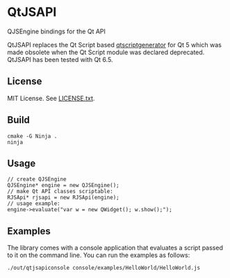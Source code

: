 QtJSAPI
=======

QJSEngine bindings for the Qt API

QtJSAPI replaces the Qt Script based [qtscriptgenerator](https://github.com/qt-labs/qtscriptgenerator)
for Qt 5 which was made obsolete when the Qt Script module was declared deprecated.
QtJSAPI has been tested with Qt 6.5.

License
-------
MIT License.
See [LICENSE.txt](https://github.com/qcad/qtjsapi/blob/main/LICENSE.txt).

Build
-----
```
cmake -G Ninja .
ninja
```

Usage
-----
```
// create QJSEngine
QJSEngine* engine = new QJSEngine();
// make Qt API classes scriptable: 
RJSApi* rjsapi = new RJSApi(engine);
// usage example:
engine->evaluate("var w = new QWidget(); w.show();");
```

Examples
--------
The library comes with a console application that evaluates a script passed to it on the command line.
You can run the examples as follows:
```
./out/qtjsapiconsole console/examples/HelloWorld/HelloWorld.js
```
